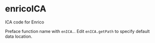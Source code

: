 # enricoICA
ICA code for Enrico

Preface function name with `enICA.`.
Edit `enICA.getPath` to specify default data location.
